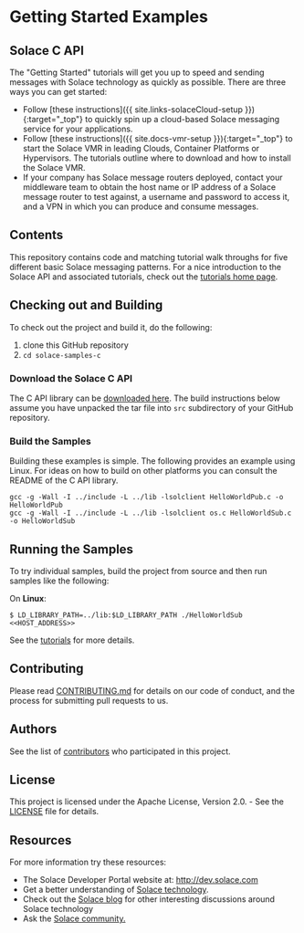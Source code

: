 # Getting Started Examples
## Solace C API

The "Getting Started" tutorials will get you up to speed and sending messages with Solace technology as quickly as possible. There are three ways you can get started:

- Follow [these instructions]({{ site.links-solaceCloud-setup }}){:target="_top"} to quickly spin up a cloud-based Solace messaging service for your applications.
- Follow [these instructions]({{ site.docs-vmr-setup }}){:target="_top"} to start the Solace VMR in leading Clouds, Container Platforms or Hypervisors. The tutorials outline where to download and how to install the Solace VMR.
- If your company has Solace message routers deployed, contact your middleware team to obtain the host name or IP address of a Solace message router to test against, a username and password to access it, and a VPN in which you can produce and consume messages.

## Contents

This repository contains code and matching tutorial walk throughs for five different basic Solace messaging patterns. For a nice introduction to the Solace API and associated tutorials, check out the [tutorials home page](https://solacesamples.github.io/solace-samples-c/).

## Checking out and Building

To check out the project and build it, do the following:

  1. clone this GitHub repository
  1. `cd solace-samples-c`
 
### Download the Solace C API

The C API library can be [downloaded here](http://dev.solace.com/downloads/). The build instructions below assume you have unpacked the tar file into `src` subdirectory of your GitHub repository. 

### Build the Samples

Building these examples is simple. The following provides an example using Linux. For ideas on how to build on other platforms you can consult the README of the C API library.

```
gcc -g -Wall -I ../include -L ../lib -lsolclient HelloWorldPub.c -o HelloWorldPub
gcc -g -Wall -I ../include -L ../lib -lsolclient os.c HelloWorldSub.c -o HelloWorldSub
```

## Running the Samples

To try individual samples, build the project from source and then run samples like the following:

On **Linux**:

```
$ LD_LIBRARY_PATH=../lib:$LD_LIBRARY_PATH ./HelloWorldSub <<HOST_ADDRESS>>

```

See the [tutorials](https://solacesamples.github.io/solace-samples-c/) for more details.

## Contributing

Please read [CONTRIBUTING.md](CONTRIBUTING.md) for details on our code of conduct, and the process for submitting pull requests to us.

## Authors

See the list of [contributors](https://github.com/SolaceSamples/solace-samples-c/contributors) who participated in this project.

## License

This project is licensed under the Apache License, Version 2.0. - See the [LICENSE](LICENSE) file for details.

## Resources

For more information try these resources:

- The Solace Developer Portal website at: http://dev.solace.com
- Get a better understanding of [Solace technology](http://dev.solace.com/tech/).
- Check out the [Solace blog](http://dev.solace.com/blog/) for other interesting discussions around Solace technology
- Ask the [Solace community.](http://dev.solace.com/community/)
